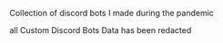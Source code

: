 Collection of discord bots I made during the pandemic

all Custom Discord Bots Data has been redacted